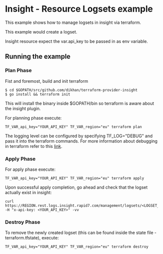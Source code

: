 # Insight - Resource Logsets example

This example shows how to manage logsets in insight via terraform.

This example would create a logset.

Insight resource expect the var.api_key to be passed in as env variable.

## Running the example

### Plan Phase

Fist and foremost, build and init terraform

```
$ cd $GOPATH/src/github.com/dikhan/terraform-provider-insight
$ go install && terraform init
```

This will install the binary inside $GOPATH/bin so terraform is aware about the insight plugin.

For planning phase execute:

```
TF_VAR_api_key="YOUR_API_KEY" TF_VAR_region="eu" terraform plan
```

The logging level can be configured by specifying TF_LOG="DEBUG" and pass it into the terraform commands.
For more information about debugging in terraform refer to this [link](https://www.terraform.io/docs/internals/debugging.html).

### Apply Phase

For apply phase execute:

```
TF_VAR_api_key="YOUR_API_KEY" TF_VAR_region="eu" terraform apply
```

Upon successful apply completion, go ahead and check that the logset actually exist in insight:

```
curl https://REGION.rest.logs.insight.rapid7.com/management/logsets/<LOGSET_ID> -H "x-api-key: <YOUR_API_KEY>" -vv
```

### Destroy Phase

To remove the newly created logset (this can be found inside the state file - terraform.tfstate), execute:

```
TF_VAR_api_key="YOUR_API_KEY" TF_VAR_region="eu" terraform destroy
```
